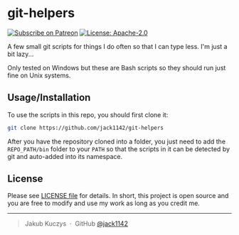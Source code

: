 # git-helpers

[![Subscribe on Patreon](https://img.shields.io/badge/Support%20me%20on-Patreon-orange.svg?logo=patreon)](https://www.patreon.com/Jackenmen)
[![License: Apache-2.0](https://img.shields.io/badge/License-Apache--2.0-blue.svg)](https://opensource.org/licenses/Apache-2.0)

A few small git scripts for things I do often so that I can type less.
I'm just a bit lazy...

Only tested on Windows but these are Bash scripts
so they should run just fine on Unix systems.

## Usage/Installation

To use the scripts in this repo, you should first clone it:

```sh
git clone https://github.com/jack1142/git-helpers
```

After you have the repository cloned into a folder, you just need to
add the `REPO_PATH/bin` folder to your `PATH` so that the scripts in it
can be detected by git and auto-added into its namespace.

## License

Please see [LICENSE file](LICENSE) for details.
In short, this project is open source and you are free to modify
and use my work as long as you credit me.

---

> Jakub Kuczys &nbsp;&middot;&nbsp;
> GitHub [@jack1142](https://github.com/jack1142)
